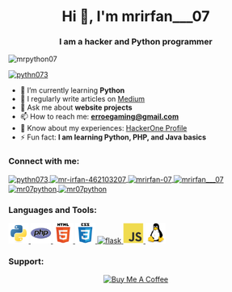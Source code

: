 

<h1 align="center">Hi 👋, I'm mrirfan___07</h1>
<h3 align="center">I am a hacker and Python programmer</h3>


<p align="left">
  <img src="https://komarev.com/ghpvc/?username=mrirfan07&label=Profile%20views&color=0e75b6&style=flat" alt="mrpython07" />
</p>

<p align="left">
  <a href="https://twitter.com/pythn073" target="blank">
    <img src="https://img.shields.io/twitter/follow/pythn073?logo=twitter&style=for-the-badge" alt="pythn073" />
  </a>
</p>

- 🌱 I’m currently learning **Python**  
- 📝 I regularly write articles on [Medium](https://medium.com/@mr07python/)  
- 💬 Ask me about **website projects**  
- 📫 How to reach me: **erroegaming@gmail.com**  
- 📄 Know about my experiences: [HackerOne Profile](https://hackerone.com/mrirfan__07)  
- ⚡ Fun fact: **I am learning Python, PHP, and Java basics**

### Connect with me:
<p align="left">
  <a href="https://twitter.com/pythn073" target="blank">
    <img align="center" src="https://raw.githubusercontent.com/rahuldkjain/github-profile-readme-generator/master/src/images/icons/Social/twitter.svg" alt="pythn073" height="30" width="40" />
  </a>
  <a href="https://linkedin.com/in/mr-irfan-462103207" target="blank">
    <img align="center" src="https://raw.githubusercontent.com/rahuldkjain/github-profile-readme-generator/master/src/images/icons/Social/linked-in-alt.svg" alt="mr-irfan-462103207" height="30" width="40" />
  </a>
  <a href="https://stackoverflow.com/users/18143503/mrirfan-07" target="blank">
    <img align="center" src="https://raw.githubusercontent.com/rahuldkjain/github-profile-readme-generator/master/src/images/icons/Social/stack-overflow.svg" alt="mrirfan-07" height="30" width="40" />
  </a>
  <a href="https://instagram.com/mrirfan___07" target="blank">
    <img align="center" src="https://raw.githubusercontent.com/rahuldkjain/github-profile-readme-generator/master/src/images/icons/Social/instagram.svg" alt="mrirfan___07" height="30" width="40" />
  </a>
  <a href="https://medium.com/mr07python" target="blank">
    <img align="center" src="https://raw.githubusercontent.com/rahuldkjain/github-profile-readme-generator/master/src/images/icons/Social/medium.svg" alt="mr07python" height="30" width="40" />
  </a>
  <a href="https://auth.geeksforgeeks.org/user/mr07python" target="blank">
    <img align="center" src="https://raw.githubusercontent.com/rahuldkjain/github-profile-readme-generator/master/src/images/icons/Social/geeks-for-geeks.svg" alt="mr07python" height="30" width="40" />
  </a>
</p>

### Languages and Tools:
<p align="left">
  <a href="https://www.python.org" target="_blank" rel="noreferrer">
    <img src="https://raw.githubusercontent.com/devicons/devicon/master/icons/python/python-original.svg" alt="python" width="40" height="40"/>
  </a>
  <a href="https://www.php.net" target="_blank" rel="noreferrer">
    <img src="https://raw.githubusercontent.com/devicons/devicon/master/icons/php/php-original.svg" alt="php" width="40" height="40"/>
  </a>
  <a href="https://www.w3.org/html/" target="_blank" rel="noreferrer">
    <img src="https://raw.githubusercontent.com/devicons/devicon/master/icons/html5/html5-original-wordmark.svg" alt="html5" width="40" height="40"/>
  </a>
  <a href="https://www.w3schools.com/css/" target="_blank" rel="noreferrer">
    <img src="https://raw.githubusercontent.com/devicons/devicon/master/icons/css3/css3-original-wordmark.svg" alt="css3" width="40" height="40"/>
  </a>
  <a href="https://flask.palletsprojects.com/" target="_blank" rel="noreferrer">
    <img src="https://www.vectorlogo.zone/logos/pocoo_flask/pocoo_flask-icon.svg" alt="flask" width="40" height="40"/>
  </a>
  <a href="https://developer.mozilla.org/en-US/docs/Web/JavaScript" target="_blank" rel="noreferrer">
    <img src="https://raw.githubusercontent.com/devicons/devicon/master/icons/javascript/javascript-original.svg" alt="javascript" width="40" height="40"/>
  </a>
  <a href="https://www.linux.org/" target="_blank" rel="noreferrer">
    <img src="https://raw.githubusercontent.com/devicons/devicon/master/icons/linux/linux-original.svg" alt="linux" width="40" height="40"/>
  </a>
</p>

### Support:
<p align="center">
  <a href="https://www.buymeacoffee.com/mrirfan">
    <img src="https://cdn.buymeacoffee.com/buttons/v2/default-yellow.png" height="50" width="210" alt="Buy Me A Coffee" />
  </a>
</p>

